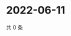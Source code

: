 # 2022-06-11

共 0 条

<!-- BEGIN WEIBO -->
<!-- 最后更新时间 Sat Jun 11 2022 11:16:50 GMT+0800 (China Standard Time) -->

<!-- END WEIBO -->
